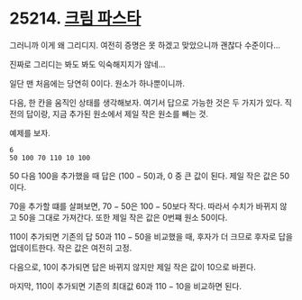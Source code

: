 # 25214. [크림 파스타](./25214.cpp)

그러니까 이게 왜 그리디지. 여전히 증명은 못 하겠고 맞았으니까 괜찮다 수준이다...

진짜로 그리디는 봐도 봐도 익숙해지지가 않네...

일단 맨 처음에는 당연히 0이다. 원소가 하나뿐이니까.

다음, 한 칸을 움직인 상태를 생각해보자. 여기서 답으로 가능한 것은 두 가지가 있다. 직전의 답이랑, 지금 추가된 원소에서 제일 작은 원소를 빼는 것.

예제를 보자.

```text
6
50 100 70 110 10 100
```

50 다음 100을 추가했을 때 답은 $(100 - 50)$과, $0$ 중 큰 값이 된다. 제일 작은 값은 50이다.

$70$을 추가할 떄를 살펴보면, $70 - 50$은 $100 - 50$보다 작다. 따라서 수치가 바뀌지 않고 50을 그대로 가져간다. 또한 제일 작은 값은 0번쨰 원소 50이다.

$110$이 추가되면 기존의 답 $50$과 $110 - 50$을 비교했을 때, 후자가 더 크므로 후자로 답을 업데이트한다. 작은 값은 여전히 고정.

다음으로, $10$이 추가되면 답은 바뀌지 않지만 제일 작은 값이 $10$으로 바뀐다.

마지막, $110$이 추가되면 기존의 최대값 $60$과 $110 - 10$을 비교하면 된다.
